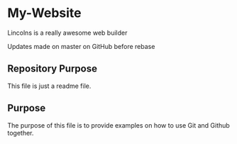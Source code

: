 # My-Website

Lincolns is a really awesome web builder

Updates made on master on GitHub before rebase

## Repository Purpose

This file is just a readme file.

## Purpose

The purpose of this file is to provide examples 
on how to use Git and Github together.
